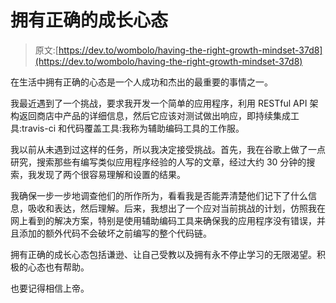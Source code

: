 # 拥有正确的成长心态

> 原文:[https://dev.to/wombolo/having-the-right-growth-mindset-37d8](https://dev.to/wombolo/having-the-right-growth-mindset-37d8)

在生活中拥有正确的心态是一个人成功和杰出的最重要的事情之一。

我最近遇到了一个挑战，要求我开发一个简单的应用程序，利用 RESTful API 架构返回商店中产品的详细信息，然后它应该对测试做出响应，即持续集成工具:travis-ci 和代码覆盖工具:我称为辅助编码工具的工作服。

我以前从未遇到过这样的任务，所以我决定接受挑战。首先，我在谷歌上做了一点研究，搜索那些有编写类似应用程序经验的人写的文章，经过大约 30 分钟的搜索，我发现了两个很容易理解和设置的结果。

我确保一步一步地调查他们的所作所为，看看我是否能弄清楚他们记下了什么信息，吸收和表达，然后理解。后来，我想出了一个应对当前挑战的计划，仿照我在网上看到的解决方案，特别是使用辅助编码工具来确保我的应用程序没有错误，并且添加的额外代码不会破坏之前编写的整个代码链。

拥有正确的成长心态包括谦逊、让自己受教以及拥有永不停止学习的无限渴望。积极的心态也有帮助。

也要记得相信上帝。